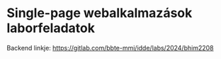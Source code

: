 # Single-page webalkalmazások laborfeladatok
Backend linkje:
https://gitlab.com/bbte-mmi/idde/labs/2024/bhim2208
